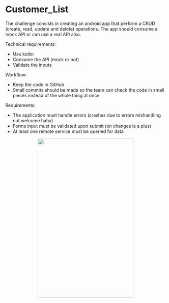 # Customer_List

The challenge consists in creating an android app that perform
a CRUD (create, read, update and delete) operations. The app should consume a mock API or can use a real API also.

Technical requirements:
- Use kotlin
- Consume the API (mock or not)
- Validate the inputs

Workflow:
- Keep the code in GitHub
- Small commits should be made so the team can check the code in small pieces instead of the whole thing at once

Requirements:
- The application must handle errors (crashes due to errors mishandling not welcome haha)
- Forms input must be validated upon submit (on changes is a plus)
- At least one remote service must be queried for data

<p align="center">
  <img src="https://user-images.githubusercontent.com/85317117/159198431-3bbada1e-065f-4ea9-9919-98dafbcff808.jpg" width="300" height="500" />
</p>




